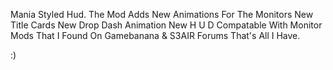 Mania Styled Hud.
The Mod Adds New Animations For The Monitors
New Title Cards
New Drop Dash Animation
New H U D 
Compatable With Monitor Mods That I Found On Gamebanana & S3AIR Forums
That's All I Have.

:)
